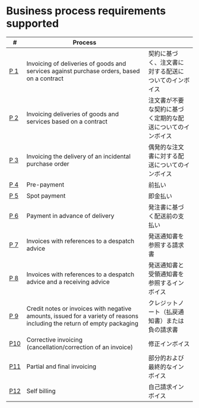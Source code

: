 # Business process requirements supported
| # | Process |  |
| ---- | ---- | ---- |
| [P 1](P%201%20契約に基づく注文書に対する配送についてのインボイス) | Invoicing of deliveries of goods and services against purchase orders, based on a contract | 契約に基づく、注文書に対する配送についてのインボイス |
| [P 2](P%202%20注文書が不要な契約に基づく定期的な配送についてのインボイス) | Invoicing deliveries of goods and services based on a contract | 注文書が不要な契約に基づく定期的な配送についてのインボイス |
| [P 3](P%203%20偶発的な注文書に対する配送についてのインボイス) | Invoicing the delivery of an incidental purchase order | 偶発的な注文書に対する配送についてのインボイス |
| [P 4](P%204%20前払い) | Pre-payment | 前払い |
| [P 5](P%205%20即金払い) | Spot payment | 即金払い |
| [P 6](P%206%20発注書に基づく配送前の支払い) | Payment in advance of delivery | 発注書に基づく配送前の支払い |
| [P 7](P%207%20発送通知書を参照する請求書) | Invoices with references to a despatch advice | 発送通知書を参照する請求書 |
| [P 8](P%208%20発送通知書と受領通知書を参照するインボイス) | Invoices with references to a despatch advice and a receiving advice | 発送通知書と受領通知書を参照するインボイス |
| [P 9](P%209%20クレジットノート（払戻通知書）または負のインボイス) | Credit notes or invoices with negative amounts, issued for a variety of reasons including the return of empty packaging | クレジットノート（払戻通知書）または負の請求書 |
| [P10](P10%20修正インボイス) | Corrective invoicing (cancellation/correction of an invoice) | 修正インボイス |
| [P11](P11%20部分的および最終的なインボイス) | Partial and final invoicing | 部分的および最終的なインボイス |
| [P12](P12%20自己請求インボイス) | Self billing | 自己請求インボイス |

